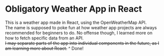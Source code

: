 # Obligatory Weather App in React
This is a weather app made in React, using the OpenWeatherMap API. <br>
The name is supposed to poke fun at how weather app projects are always recommended for beginners to do. No offense though, I learned more on how to fetch specific data from an API. <br>
~~I may separate parts of the app into individual components in the future, as I am learning more about React.~~
^ Done!

